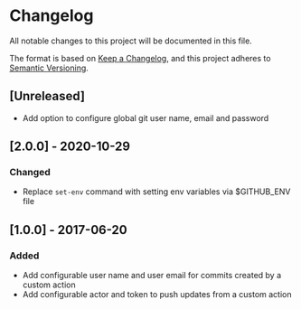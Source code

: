# Changelog
All notable changes to this project will be documented in this file.

The format is based on [Keep a Changelog](https://keepachangelog.com/en/1.0.0/),
and this project adheres to [Semantic Versioning](https://semver.org/spec/v2.0.0.html).

## [Unreleased]
- Add option to configure global git user name, email and password

## [2.0.0] - 2020-10-29
### Changed
- Replace `set-env` command with setting env variables via $GITHUB_ENV file

## [1.0.0] - 2017-06-20
### Added
- Add configurable user name and user email for commits created by a custom action
- Add configurable actor and token to push updates from a custom action
